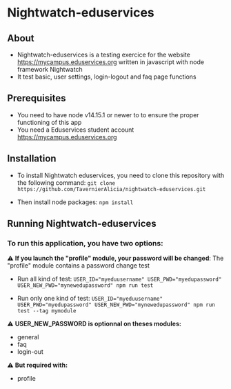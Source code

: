 # Nightwatch-eduservices


## About
* Nightwatch-eduservices is a testing exercice for the website https://mycampus.eduservices.org written in javascript with node framework Nightwatch
* It test basic, user settings, login-logout and faq page functions

## Prerequisites
* You need to have node v14.15.1 or newer to to ensure the proper functioning of this app
* You need a Eduservices student account https://mycampus.eduservices.org

## Installation
* To install Nightwatch eduservices, you need to clone this repository with the following command:
```git clone https://github.com/TavernierAlicia/nightwatch-eduservices.git```

* Then install node packages:
```npm install```


## Running Nightwatch-eduservices
### To run this application, you have two options:
:warning: **If you launch the "profile" module, your password will be changed**: The "profile" module contains a password change test

* Run all kind of test:
```USER_ID="myeduusername" USER_PWD="myedupassword" USER_NEW_PWD="mynewedupassword" npm run test```

* Run only one kind of test:
```USER_ID="myeduusername" USER_PWD="myedupassword" USER_NEW_PWD="mynewedupassword" npm run test --tag mymodule```

:warning: **USER_NEW_PASSWORD is optionnal on theses modules:**
- general
- faq
- login-out

:warning: **But required with:**
- profile

